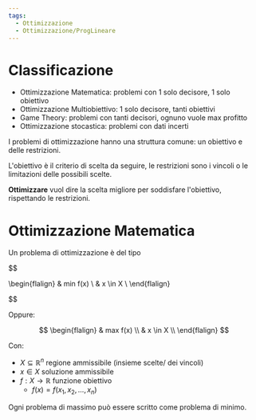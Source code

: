 ```yaml
---
tags:
  - Ottimizzazione
  - Ottimizzazione/ProgLineare
---
```

# Classificazione

- Ottimizzazione Matematica: problemi con 1 solo decisore, 1 solo obiettivo
- Ottimizzazione Multiobiettivo: 1 solo decisore, tanti obiettivi
- Game Theory: problemi con tanti decisori, ognuno vuole max profitto
- Ottimizzazione stocastica: problemi con dati incerti

I problemi di ottimizzazione hanno una struttura comune: un obiettivo e delle restrizioni. 


L'obiettivo è il criterio di scelta da seguire, le restrizioni sono i vincoli o le limitazioni delle possibili scelte. 


**Ottimizzare** vuol dire la scelta migliore per soddisfare l'obiettivo, rispettando le restrizioni. 



# Ottimizzazione Matematica

Un problema di ottimizzazione è del tipo

$$

\begin{flalign}
& min f(x) \\
& x \in X \\
\end{flalign}

$$

Oppure:

$$
\begin{flalign}
& max f(x) \\
& x \in X \\
\end{flalign}
$$


Con: 
- $X \subseteq \mathbb{R}^n$ regione ammissibile (insieme scelte/ dei vincoli)
- $x \in X$ soluzione ammissibile
- $f:X\to \mathbb{R}$ funzione obiettivo
	- $f(x) = f(x_{1},x_{2},\dots,x_{n})$


Ogni problema di massimo può essere scritto come problema di minimo.